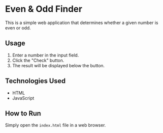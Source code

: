 # Even & Odd Finder

This is a simple web application that determines whether a given number is even or odd.

## Usage

1. Enter a number in the input field.
2. Click the "Check" button.
3. The result will be displayed below the button.

## Technologies Used

- HTML
- JavaScript

## How to Run

Simply open the `index.html` file in a web browser.

